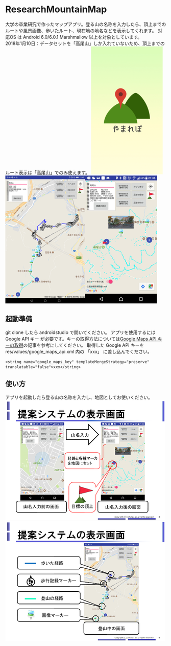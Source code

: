 # ResearchMountainMap
大学の卒業研究で作ったマップアプリ。登る山の名称を入力したら、頂上までのルートや風景画像、歩いたルート、現在地の地名などを表示してくれます。
対応OS は Android 6.0/6.0.1 Marshmallow 以上を対象としています。<br>
2018年1月10日：データセットを「高尾山」しか入れていないため、頂上までのルート表示は「高尾山」でのみ使えます。
<img src="intro_img/splash.png" height="400"><img src="intro_img/02.png" height="400"><img src="intro_img/03.jpg" height="400">

## 起動準備

git clone したら androidstudio で開いてください。
アプリを使用するには Google API キー が必要です。キーの取得方法については[Google Maps API キーの取得](https://developers.google.com/maps/documentation/android-api/signup?hl=ja)の記事を参考にしてください。
取得した Google API キーを res/values/google_maps_api.xml 内の 「xxx」 に差し込んでください。

```
<string name="google_maps_key" templateMergeStrategy="preserve" translatable="false">xxx</string>
```


## 使い方

アプリを起動したら登る山の名称を入力し、地図としてお使いください。
<img src="intro_img/05.png" width="500">
<img src="intro_img/04.png" width="500">
